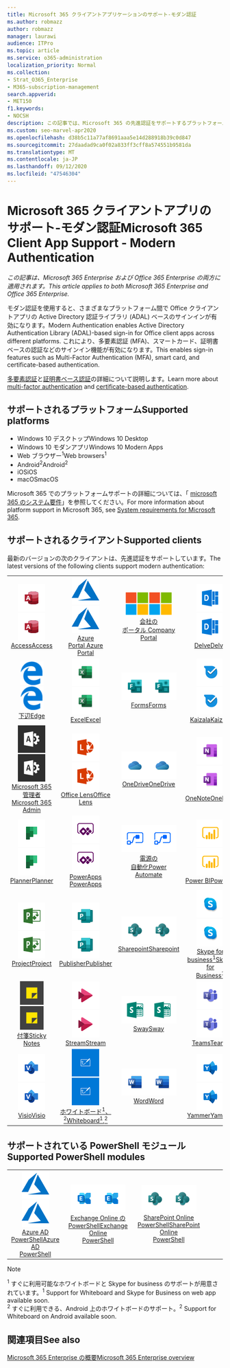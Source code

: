 ```yaml
---
title: Microsoft 365 クライアントアプリケーションのサポート-モダン認証
ms.author: robmazz
author: robmazz
manager: laurawi
audience: ITPro
ms.topic: article
ms.service: o365-administration
localization_priority: Normal
ms.collection:
- Strat_O365_Enterprise
- M365-subscription-management
search.appverid:
- MET150
f1.keywords:
- NOCSH
description: この記事では、Microsoft 365 の先進認証をサポートするプラットフォーム、クライアント、および Powershell モジュールについて説明します。
ms.custom: seo-marvel-apr2020
ms.openlocfilehash: d38b5c11a77af8691aaa5e14d288918b39c0d847
ms.sourcegitcommit: 27daadad9ca0f02a833ff3cff8a574551b9581da
ms.translationtype: MT
ms.contentlocale: ja-JP
ms.lasthandoff: 09/12/2020
ms.locfileid: "47546304"
---
```

# <a name="microsoft-365-client-app-support---modern-authentication"></a><span data-ttu-id="5b7d5-103">Microsoft 365 クライアントアプリのサポート-モダン認証</span><span class="sxs-lookup"><span data-stu-id="5b7d5-103">Microsoft 365 Client App Support - Modern Authentication</span></span>

<span data-ttu-id="5b7d5-104">*この記事は、Microsoft 365 Enterprise および Office 365 Enterprise の両方に適用されます。*</span><span class="sxs-lookup"><span data-stu-id="5b7d5-104">*This article applies to both Microsoft 365 Enterprise and Office 365 Enterprise.*</span></span>

<span data-ttu-id="5b7d5-105">モダン認証を使用すると、さまざまなプラットフォーム間で Office クライアントアプリの Active Directory 認証ライブラリ (ADAL) ベースのサインインが有効になります。</span><span class="sxs-lookup"><span data-stu-id="5b7d5-105">Modern Authentication enables Active Directory Authentication Library (ADAL)-based sign-in for Office client apps across different platforms.</span></span> <span data-ttu-id="5b7d5-106">これにより、多要素認証 (MFA)、スマートカード、証明書ベースの認証などのサインイン機能が有効になります。</span><span class="sxs-lookup"><span data-stu-id="5b7d5-106">This enables sign-in features such as Multi-Factor Authentication (MFA), smart card, and certificate-based authentication.</span></span>

<span data-ttu-id="5b7d5-107">[多要素認証](https://docs.microsoft.com/azure/active-directory/authentication/multi-factor-authentication)と[証明書ベース認証](https://docs.microsoft.com/azure/active-directory/active-directory-certificate-based-authentication-get-started)の詳細について説明します。</span><span class="sxs-lookup"><span data-stu-id="5b7d5-107">Learn more about [multi-factor authentication](https://docs.microsoft.com/azure/active-directory/authentication/multi-factor-authentication) and [certificate-based authentication](https://docs.microsoft.com/azure/active-directory/active-directory-certificate-based-authentication-get-started).</span></span>

## <a name="supported-platforms"></a><span data-ttu-id="5b7d5-108">サポートされるプラットフォーム</span><span class="sxs-lookup"><span data-stu-id="5b7d5-108">Supported platforms</span></span>

 - <span data-ttu-id="5b7d5-109">Windows 10 デスクトップ</span><span class="sxs-lookup"><span data-stu-id="5b7d5-109">Windows 10 Desktop</span></span>
 - <span data-ttu-id="5b7d5-110">Windows 10 モダンアプリ</span><span class="sxs-lookup"><span data-stu-id="5b7d5-110">Windows 10 Modern Apps</span></span>
 - <span data-ttu-id="5b7d5-111">Web ブラウザー<sup>1</sup></span><span class="sxs-lookup"><span data-stu-id="5b7d5-111">Web browsers<sup>1</sup></span></span>
 - <span data-ttu-id="5b7d5-112">Android<sup>2</sup></span><span class="sxs-lookup"><span data-stu-id="5b7d5-112">Android<sup>2</sup></span></span>
 - <span data-ttu-id="5b7d5-113">iOS</span><span class="sxs-lookup"><span data-stu-id="5b7d5-113">iOS</span></span>
 - <span data-ttu-id="5b7d5-114">macOS</span><span class="sxs-lookup"><span data-stu-id="5b7d5-114">macOS</span></span>

<span data-ttu-id="5b7d5-115">Microsoft 365 でのプラットフォームサポートの詳細については、「 [microsoft 365 のシステム要件](https://products.office.com/office-system-requirements)」を参照してください。</span><span class="sxs-lookup"><span data-stu-id="5b7d5-115">For more information about platform support in Microsoft 365, see [System requirements for Microsoft 365](https://products.office.com/office-system-requirements).</span></span>

## <a name="supported-clients"></a><span data-ttu-id="5b7d5-116">サポートされるクライアント</span><span class="sxs-lookup"><span data-stu-id="5b7d5-116">Supported clients</span></span>

<span data-ttu-id="5b7d5-117">最新のバージョンの次のクライアントは、先進認証をサポートしています。</span><span class="sxs-lookup"><span data-stu-id="5b7d5-117">The latest versions of the following clients support modern authentication:</span></span>

| | | | | | |
|:---:|:---:|:---:|:---:|:---:|:---:|
| <span data-ttu-id="5b7d5-118">![Access アイコン](../media/o365-access-64x64.png)</span><span class="sxs-lookup"><span data-stu-id="5b7d5-118">![Access icon](../media/o365-access-64x64.png)</span></span> <br> [<span data-ttu-id="5b7d5-119">Access</span><span class="sxs-lookup"><span data-stu-id="5b7d5-119">Access</span></span>](https://products.office.com/access) | <span data-ttu-id="5b7d5-120">![Azure アイコン](../media/o365-azure-64x64.png)</span><span class="sxs-lookup"><span data-stu-id="5b7d5-120">![Azure icon](../media/o365-azure-64x64.png)</span></span> <br> [<span data-ttu-id="5b7d5-121">Azure <br> Portal </span><span class="sxs-lookup"><span data-stu-id="5b7d5-121">Azure <br> Portal </span></span>](https://azure.microsoft.com/features/azure-portal/) | <span data-ttu-id="5b7d5-122">![会社のポータルのアイコン](../media/o365-microsoft-64x64.png)</span><span class="sxs-lookup"><span data-stu-id="5b7d5-122">![Company portal icon](../media/o365-microsoft-64x64.png)</span></span> <br> [<span data-ttu-id="5b7d5-123">会社の <br> ポータル </span><span class="sxs-lookup"><span data-stu-id="5b7d5-123">Company <br> Portal </span></span>](https://docs.microsoft.com/intune-user-help/sign-in-to-the-company-portal) | <span data-ttu-id="5b7d5-124">![Delve アイコン](../media/o365-delve-64x64.png)</span><span class="sxs-lookup"><span data-stu-id="5b7d5-124">![Delve icon](../media/o365-delve-64x64.png)</span></span> <br> [<span data-ttu-id="5b7d5-125">Delve</span><span class="sxs-lookup"><span data-stu-id="5b7d5-125">Delve</span></span>](https://products.office.com/business/intelligent-search) | <span data-ttu-id="5b7d5-126">![Dynamics 365 アイコン](../media/o365-dynamics365-64x64.png)</span><span class="sxs-lookup"><span data-stu-id="5b7d5-126">![Dynamics 365 icon](../media/o365-dynamics365-64x64.png)</span></span> <br> [<span data-ttu-id="5b7d5-127">Dynamics 365</span><span class="sxs-lookup"><span data-stu-id="5b7d5-127">Dynamics 365</span></span>](https://dynamics.microsoft.com) 
| <span data-ttu-id="5b7d5-128">![エッジアイコン](../media/o365-edge-64x64.png)</span><span class="sxs-lookup"><span data-stu-id="5b7d5-128">![Edge icon](../media/o365-edge-64x64.png)</span></span> <br> [<span data-ttu-id="5b7d5-129">下辺</span><span class="sxs-lookup"><span data-stu-id="5b7d5-129">Edge</span></span>](https://www.microsoft.com/windows/microsoft-edge) | <span data-ttu-id="5b7d5-130">![Excel アイコン](../media/o365-excel-64x64.png)</span><span class="sxs-lookup"><span data-stu-id="5b7d5-130">![Excel icon](../media/o365-excel-64x64.png)</span></span> <br> [<span data-ttu-id="5b7d5-131">Excel</span><span class="sxs-lookup"><span data-stu-id="5b7d5-131">Excel</span></span>](https://products.office.com/excel) | <span data-ttu-id="5b7d5-132">![Forms アイコン](../media/o365-forms-64x64.png)</span><span class="sxs-lookup"><span data-stu-id="5b7d5-132">![Forms icon](../media/o365-forms-64x64.png)</span></span> <br> [<span data-ttu-id="5b7d5-133">Forms</span><span class="sxs-lookup"><span data-stu-id="5b7d5-133">Forms</span></span>](https://flow.microsoft.com/connectors/shared_microsoftforms/microsoft-forms/) | <span data-ttu-id="5b7d5-134">![Kaizala アイコン](../media/o365-kaizala-64x64.png)</span><span class="sxs-lookup"><span data-stu-id="5b7d5-134">![Kaizala icon](../media/o365-kaizala-64x64.png)</span></span> <br> [<span data-ttu-id="5b7d5-135">Kaizala</span><span class="sxs-lookup"><span data-stu-id="5b7d5-135">Kaizala</span></span>](https://products.office.com/en/business/microsoft-kaizala) | <span data-ttu-id="5b7d5-136">![Office.com アイコン](../media/o365-office-64x64.png)</span><span class="sxs-lookup"><span data-stu-id="5b7d5-136">![Office.com icon](../media/o365-office-64x64.png)</span></span> <br> [<span data-ttu-id="5b7d5-137">Office.com</span><span class="sxs-lookup"><span data-stu-id="5b7d5-137">Office.com</span></span>](https://www.office.com/) 
| <span data-ttu-id="5b7d5-138">![Office 365 管理者アイコン](../media/o365-o365admin-64x64.png)</span><span class="sxs-lookup"><span data-stu-id="5b7d5-138">![Office 365 Admin icon](../media/o365-o365admin-64x64.png)</span></span> <br> [<span data-ttu-id="5b7d5-139">Microsoft 365 <br> 管理者</span><span class="sxs-lookup"><span data-stu-id="5b7d5-139">Microsoft 365 <br> Admin</span></span>](https://products.office.com/business/manage-office-365-admin-app) | <span data-ttu-id="5b7d5-140">![レンズアイコン](../media/o365-lens-64x64.png)</span><span class="sxs-lookup"><span data-stu-id="5b7d5-140">![Lens icon](../media/o365-lens-64x64.png)</span></span> <br> [<span data-ttu-id="5b7d5-141">Office Lens</span><span class="sxs-lookup"><span data-stu-id="5b7d5-141">Office Lens</span></span>](https://www.microsoft.com/p/office-lens/9wzdncrfj3t8?activetab=pivot%3Aoverviewtab) | <span data-ttu-id="5b7d5-142">![OneDrive for Business アイコン](../media/o365-OneDrive-64x64.png)</span><span class="sxs-lookup"><span data-stu-id="5b7d5-142">![OneDrive for Business icon](../media/o365-OneDrive-64x64.png)</span></span> <br> [<span data-ttu-id="5b7d5-143">OneDrive</span><span class="sxs-lookup"><span data-stu-id="5b7d5-143">OneDrive</span></span>](https://products.office.com/onedrive-for-business/online-cloud-storage) |  <span data-ttu-id="5b7d5-144">![OneNote アイコン](../media/o365-OneNote-64x64.png)</span><span class="sxs-lookup"><span data-stu-id="5b7d5-144">![OneNote icon](../media/o365-OneNote-64x64.png)</span></span> <br> [<span data-ttu-id="5b7d5-145">OneNote</span><span class="sxs-lookup"><span data-stu-id="5b7d5-145">OneNote</span></span>](https://products.office.com/onenote) | <span data-ttu-id="5b7d5-146">![Outlook アイコン](../media/o365-outlook-64x64.png)</span><span class="sxs-lookup"><span data-stu-id="5b7d5-146">![Outlook icon](../media/o365-outlook-64x64.png)</span></span> <br> [<span data-ttu-id="5b7d5-147">Outlook</span><span class="sxs-lookup"><span data-stu-id="5b7d5-147">Outlook</span></span>](https://products.office.com/outlook) 
| <span data-ttu-id="5b7d5-148">![Planner アイコン](../media/o365-planner-64x64.png)</span><span class="sxs-lookup"><span data-stu-id="5b7d5-148">![Planner icon](../media/o365-planner-64x64.png)</span></span> <br> [<span data-ttu-id="5b7d5-149">Planner</span><span class="sxs-lookup"><span data-stu-id="5b7d5-149">Planner</span></span>](https://products.office.com/business/task-management-software) | <span data-ttu-id="5b7d5-150">![PowerApps アイコン](../media/o365-powerapps-64x64.png)</span><span class="sxs-lookup"><span data-stu-id="5b7d5-150">![PowerApps icon](../media/o365-powerapps-64x64.png)</span></span> <br> [<span data-ttu-id="5b7d5-151">PowerApps </span><span class="sxs-lookup"><span data-stu-id="5b7d5-151">PowerApps </span></span>](https://powerapps.microsoft.com) | <span data-ttu-id="5b7d5-152">![電源の自動化アイコン](../media/o365-flow-64x64.png)</span><span class="sxs-lookup"><span data-stu-id="5b7d5-152">![Power Automate icon](../media/o365-flow-64x64.png)</span></span> <br> [<span data-ttu-id="5b7d5-153">電源の <br> 自動化</span><span class="sxs-lookup"><span data-stu-id="5b7d5-153">Power <br> Automate</span></span>](https://flow.microsoft.com) | <span data-ttu-id="5b7d5-154">![PowerBI アイコン](../media/o365-powerbi-64x64.png)</span><span class="sxs-lookup"><span data-stu-id="5b7d5-154">![PowerBI icon](../media/o365-powerbi-64x64.png)</span></span> <br> [<span data-ttu-id="5b7d5-155">Power BI</span><span class="sxs-lookup"><span data-stu-id="5b7d5-155">Power BI</span></span>](https://powerbi.microsoft.com)| <span data-ttu-id="5b7d5-156">![PowerPoint アイコン](../media/o365-powerpoint-64x64.png)</span><span class="sxs-lookup"><span data-stu-id="5b7d5-156">![PowerPoint icon](../media/o365-powerpoint-64x64.png)</span></span> <br> [<span data-ttu-id="5b7d5-157">PowerPoint</span><span class="sxs-lookup"><span data-stu-id="5b7d5-157">PowerPoint</span></span>](https://products.office.com/powerpoint) 
| <span data-ttu-id="5b7d5-158">![Project アイコン](../media/o365-project-64x64.png)</span><span class="sxs-lookup"><span data-stu-id="5b7d5-158">![Project icon](../media/o365-project-64x64.png)</span></span> <br> [<span data-ttu-id="5b7d5-159">Project</span><span class="sxs-lookup"><span data-stu-id="5b7d5-159">Project</span></span>](https://products.office.com/project) | <span data-ttu-id="5b7d5-160">![Publisher アイコン](../media/o365-publisher-64x64.png)</span><span class="sxs-lookup"><span data-stu-id="5b7d5-160">![Publisher icon](../media/o365-publisher-64x64.png)</span></span> <br> [<span data-ttu-id="5b7d5-161">Publisher</span><span class="sxs-lookup"><span data-stu-id="5b7d5-161">Publisher</span></span>](https://products.office.com/publisher) | <span data-ttu-id="5b7d5-162">![SharePoint アイコン](../media/o365-sharepoint-64x64.png)</span><span class="sxs-lookup"><span data-stu-id="5b7d5-162">![SharePoint icon](../media/o365-sharepoint-64x64.png)</span></span> <br> [<span data-ttu-id="5b7d5-163">Sharepoint</span><span class="sxs-lookup"><span data-stu-id="5b7d5-163">Sharepoint</span></span>](https://products.office.com/sharepoint) | <span data-ttu-id="5b7d5-164">![Skype for Business アイコン](../media/o365-skypeforbusiness-64x64.png)</span><span class="sxs-lookup"><span data-stu-id="5b7d5-164">![Skype for Business icon](../media/o365-skypeforbusiness-64x64.png)</span></span> <br> [<span data-ttu-id="5b7d5-165">Skype for <br> business<sup>1</sup></span><span class="sxs-lookup"><span data-stu-id="5b7d5-165">Skype for <br> Business<sup>1</sup></span></span>](https://www.skype.com/business/) | <span data-ttu-id="5b7d5-166">![StaffHub アイコン](../media/o365-staffhub-64x64.png)</span><span class="sxs-lookup"><span data-stu-id="5b7d5-166">![StaffHub icon](../media/o365-staffhub-64x64.png)</span></span> <br> [<span data-ttu-id="5b7d5-167">StaffHub</span><span class="sxs-lookup"><span data-stu-id="5b7d5-167">StaffHub</span></span>](https://products.office.com/microsoft-staffhub/staff-scheduling-software)
| <span data-ttu-id="5b7d5-168">![付箋アイコン](../media/o365-stickynotes-64x64.png)</span><span class="sxs-lookup"><span data-stu-id="5b7d5-168">![Sticky Notes icon](../media/o365-stickynotes-64x64.png)</span></span> <br> [<span data-ttu-id="5b7d5-169">付箋</span><span class="sxs-lookup"><span data-stu-id="5b7d5-169">Sticky Notes</span></span>](https://www.microsoft.com/p/microsoft-sticky-notes/9nblggh4qghw) | <span data-ttu-id="5b7d5-170">![Stream アイコン](../media/o365-stream-64x64.png)</span><span class="sxs-lookup"><span data-stu-id="5b7d5-170">![Stream icon](../media/o365-stream-64x64.png)</span></span> <br> [<span data-ttu-id="5b7d5-171">Stream</span><span class="sxs-lookup"><span data-stu-id="5b7d5-171">Stream</span></span>](https://stream.microsoft.com) | <span data-ttu-id="5b7d5-172">![Sway アイコン](../media/o365-sway-64x64.png)</span><span class="sxs-lookup"><span data-stu-id="5b7d5-172">![Sway icon](../media/o365-sway-64x64.png)</span></span> <br> [<span data-ttu-id="5b7d5-173">Sway</span><span class="sxs-lookup"><span data-stu-id="5b7d5-173">Sway</span></span>](https://sway.com) | <span data-ttu-id="5b7d5-174">![Teams アイコン](../media/o365-teams-64x64.png)</span><span class="sxs-lookup"><span data-stu-id="5b7d5-174">![Teams icon](../media/o365-teams-64x64.png)</span></span> <br> [<span data-ttu-id="5b7d5-175">Teams</span><span class="sxs-lookup"><span data-stu-id="5b7d5-175">Teams</span></span>](https://products.office.com/microsoft-teams/group-chat-software) | <span data-ttu-id="5b7d5-176">![To Do アイコン](../media/o365-todo-64x64.png)</span><span class="sxs-lookup"><span data-stu-id="5b7d5-176">![To Do icon](../media/o365-todo-64x64.png)</span></span> <br> [<span data-ttu-id="5b7d5-177">To Do</span><span class="sxs-lookup"><span data-stu-id="5b7d5-177">To Do</span></span>](https://todo.microsoft.com) 
| <span data-ttu-id="5b7d5-178">![Visio アイコン](../media/o365-visio-64x64.png)</span><span class="sxs-lookup"><span data-stu-id="5b7d5-178">![Visio icon](../media/o365-visio-64x64.png)</span></span> <br> [<span data-ttu-id="5b7d5-179">Visio</span><span class="sxs-lookup"><span data-stu-id="5b7d5-179">Visio</span></span>](https://products.office.com/visio/flowchart-software) | <span data-ttu-id="5b7d5-180">![Whiteboard アイコン](../media/o365-whiteboard-64x64.png)</span><span class="sxs-lookup"><span data-stu-id="5b7d5-180">![Whiteboard icon](../media/o365-whiteboard-64x64.png)</span></span> <br> [<span data-ttu-id="5b7d5-181">ホワイトボード<sup>1</sup>、<sup>2</sup></span><span class="sxs-lookup"><span data-stu-id="5b7d5-181">Whiteboard<sup>1</sup>,<sup>2</sup></span></span>](https://whiteboard.microsoft.com/) | <span data-ttu-id="5b7d5-182">![Word アイコン](../media/o365-word-64x64.png)</span><span class="sxs-lookup"><span data-stu-id="5b7d5-182">![Word icon](../media/o365-word-64x64.png)</span></span> <br> [<span data-ttu-id="5b7d5-183">Word</span><span class="sxs-lookup"><span data-stu-id="5b7d5-183">Word</span></span>](https://products.office.com/word) | <span data-ttu-id="5b7d5-184">![Yammer アイコン](../media/o365-yammer-64x64.png)</span><span class="sxs-lookup"><span data-stu-id="5b7d5-184">![Yammer icon](../media/o365-yammer-64x64.png)</span></span> <br> [<span data-ttu-id="5b7d5-185">Yammer</span><span class="sxs-lookup"><span data-stu-id="5b7d5-185">Yammer</span></span>](https://products.office.com/yammer/yammer-overview) | <span data-ttu-id="5b7d5-186">![Yammer アイコン](../media/o365-yammer-64x64.png)</span><span class="sxs-lookup"><span data-stu-id="5b7d5-186">![Yammer icon](../media/o365-yammer-64x64.png)</span></span> <br> [<span data-ttu-id="5b7d5-187">Yammer の <br> Notifier</span><span class="sxs-lookup"><span data-stu-id="5b7d5-187">Yammer <br> Notifier</span></span>](https://products.office.com/yammer/yammer-overview) |  |

## <a name="supported-powershell-modules"></a><span data-ttu-id="5b7d5-188">サポートされている PowerShell モジュール</span><span class="sxs-lookup"><span data-stu-id="5b7d5-188">Supported PowerShell modules</span></span>

| | | | | | |
|:---:|:---:|:---:|:---:|:---:|:---:|
| <span data-ttu-id="5b7d5-189">![Azure アイコン](../media/o365-azure-64x64.png)</span><span class="sxs-lookup"><span data-stu-id="5b7d5-189">![Azure icon](../media/o365-azure-64x64.png)</span></span> <br> [<span data-ttu-id="5b7d5-190">Azure AD <br> PowerShell</span><span class="sxs-lookup"><span data-stu-id="5b7d5-190">Azure AD <br> PowerShell</span></span>](https://docs.microsoft.com/powershell/azure/active-directory/overview?view=azureadps-2.0) | <span data-ttu-id="5b7d5-191">![Exchange アイコン](../media/o365-exchange-64x64.png)</span><span class="sxs-lookup"><span data-stu-id="5b7d5-191">![Exchange icon](../media/o365-exchange-64x64.png)</span></span> <br> [<span data-ttu-id="5b7d5-192">Exchange Online の <br> PowerShell</span><span class="sxs-lookup"><span data-stu-id="5b7d5-192">Exchange Online <br> PowerShell</span></span>](https://docs.microsoft.com/powershell/exchange/exchange-online-powershell) | <span data-ttu-id="5b7d5-193">![SharePoint アイコン](../media/o365-sharepoint-64x64.png)</span><span class="sxs-lookup"><span data-stu-id="5b7d5-193">![SharePoint icon](../media/o365-sharepoint-64x64.png)</span></span> <br> [<span data-ttu-id="5b7d5-194">SharePoint Online <br> PowerShell</span><span class="sxs-lookup"><span data-stu-id="5b7d5-194">SharePoint Online <br> PowerShell</span></span>](https://docs.microsoft.com/powershell/sharepoint/sharepoint-online/connect-sharepoint-online)

> [!NOTE]
> <span data-ttu-id="5b7d5-195"><sup>1</sup> すぐに利用可能なホワイトボードと Skype for business のサポートが用意されています。</span><span class="sxs-lookup"><span data-stu-id="5b7d5-195"><sup>1</sup> Support for Whiteboard and Skype for Business on web app available soon.</span></span> <br>
> <span data-ttu-id="5b7d5-196"><sup>2</sup> すぐに利用できる、Android 上のホワイトボードのサポート。</span><span class="sxs-lookup"><span data-stu-id="5b7d5-196"><sup>2</sup> Support for Whiteboard on Android available soon.</span></span>

## <a name="see-also"></a><span data-ttu-id="5b7d5-197">関連項目</span><span class="sxs-lookup"><span data-stu-id="5b7d5-197">See also</span></span>

[<span data-ttu-id="5b7d5-198">Microsoft 365 Enterprise の概要</span><span class="sxs-lookup"><span data-stu-id="5b7d5-198">Microsoft 365 Enterprise overview</span></span>](microsoft-365-overview.md)

